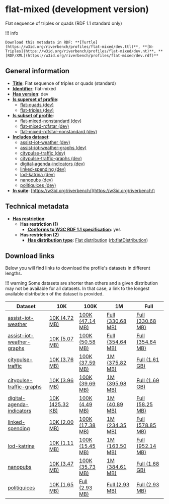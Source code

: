 # flat-mixed (development version)

Flat sequence of triples or quads (RDF 1.1 standard only)

!!! info

    Download this metadata in RDF: **[Turtle](https://w3id.org/riverbench/profiles/flat-mixed/dev.ttl)**, **[N-Triples](https://w3id.org/riverbench/profiles/flat-mixed/dev.nt)**, **[RDF/XML](https://w3id.org/riverbench/profiles/flat-mixed/dev.rdf)**



## General information

- **<abbr title="A name given to the resource.">Title</abbr>**: Flat sequence of triples or quads (standard)
- **<abbr title="An unambiguous reference to the resource within a given context.">Identifier</abbr>**: flat-mixed
- **<abbr title="Version tag of an artifact">Has version</abbr>**: dev
- **<abbr title="Indicates that this profile contains all datasets of the other profile">Is superset of profile</abbr>**: 
    - [flat-quads (dev)](https://w3id.org/riverbench/profiles/flat-quads/dev)
    - [flat-triples (dev)](https://w3id.org/riverbench/profiles/flat-triples/dev)
- **<abbr title="Indicates that this profile's datasets are all in the other profile">Is subset of profile</abbr>**: 
    - [flat-mixed-nonstandard (dev)](https://w3id.org/riverbench/profiles/flat-mixed-nonstandard/dev)
    - [flat-mixed-rdfstar (dev)](https://w3id.org/riverbench/profiles/flat-mixed-rdfstar/dev)
    - [flat-mixed-rdfstar-nonstandard (dev)](https://w3id.org/riverbench/profiles/flat-mixed-rdfstar-nonstandard/dev)
- **<abbr title="Indicates which datasets are included in the profile">Includes dataset</abbr>**: 
    - [assist-iot-weather (dev)](https://w3id.org/riverbench/datasets/assist-iot-weather/dev)
    - [assist-iot-weather-graphs (dev)](https://w3id.org/riverbench/datasets/assist-iot-weather-graphs/dev)
    - [citypulse-traffic (dev)](https://w3id.org/riverbench/datasets/citypulse-traffic/dev)
    - [citypulse-traffic-graphs (dev)](https://w3id.org/riverbench/datasets/citypulse-traffic-graphs/dev)
    - [digital-agenda-indicators (dev)](https://w3id.org/riverbench/datasets/digital-agenda-indicators/dev)
    - [linked-spending (dev)](https://w3id.org/riverbench/datasets/linked-spending/dev)
    - [lod-katrina (dev)](https://w3id.org/riverbench/datasets/lod-katrina/dev)
    - [nanopubs (dev)](https://w3id.org/riverbench/datasets/nanopubs/dev)
    - [politiquices (dev)](https://w3id.org/riverbench/datasets/politiquices/dev)
- **<abbr title="Indicates the benchmark suite to which a dataset or profile belongs">In suite</abbr>**: [https://w3id.org/riverbench/](https://w3id.org/riverbench/)

## Technical metadata

- **<abbr title="Has profile restriction. The restrictions are joined with the AND operator.">Has restriction</abbr>**: 
    - **Has restriction (1)**    
        - **<abbr title="Whether the dataset is RDF 1.1-compliant, i.e., does not use any non-standard features, like generalized triples.">Conforms to W3C RDF 1.1 specification</abbr>**: yes
    - **Has restriction (2)**    
        - **<abbr title="Indicates the type of RiverBench dataset distribution">Has distribution type</abbr>**: <abbr title="The dataset is distributed as a single flat file.">Flat distribution</abbr> ([rb:flatDistribution](https://w3id.org/riverbench/schema/metadata#flatDistribution))


## Download links

Below you will find links to download the profile's datasets in different lengths.

!!! warning
    Some datasets are shorter than others and a given distribution may not be available for all datasets.
    In that case, a link to the longest available distribution of the dataset is provided.

Dataset | 10K | 100K | 1M | Full
--- | --- | --- | --- | ---
[assist-iot-weather](https://w3id.org/riverbench/datasets/assist-iot-weather/dev) | [10K (4.72 MB)](https://w3id.org/riverbench/datasets/assist-iot-weather/dev/files/flat_10K.nt.gz) | [100K (47.14 MB)](https://w3id.org/riverbench/datasets/assist-iot-weather/dev/files/flat_100K.nt.gz) | [Full (330.68 MB)](https://w3id.org/riverbench/datasets/assist-iot-weather/dev/files/flat_full.nt.gz) | [Full (330.68 MB)](https://w3id.org/riverbench/datasets/assist-iot-weather/dev/files/flat_full.nt.gz)
[assist-iot-weather-graphs](https://w3id.org/riverbench/datasets/assist-iot-weather-graphs/dev) | [10K (5.07 MB)](https://w3id.org/riverbench/datasets/assist-iot-weather-graphs/dev/files/flat_10K.nq.gz) | [100K (50.58 MB)](https://w3id.org/riverbench/datasets/assist-iot-weather-graphs/dev/files/flat_100K.nq.gz) | [Full (354.64 MB)](https://w3id.org/riverbench/datasets/assist-iot-weather-graphs/dev/files/flat_full.nq.gz) | [Full (354.64 MB)](https://w3id.org/riverbench/datasets/assist-iot-weather-graphs/dev/files/flat_full.nq.gz)
[citypulse-traffic](https://w3id.org/riverbench/datasets/citypulse-traffic/dev) | [10K (3.76 MB)](https://w3id.org/riverbench/datasets/citypulse-traffic/dev/files/flat_10K.nt.gz) | [100K (37.59 MB)](https://w3id.org/riverbench/datasets/citypulse-traffic/dev/files/flat_100K.nt.gz) | [1M (375.82 MB)](https://w3id.org/riverbench/datasets/citypulse-traffic/dev/files/flat_1M.nt.gz) | [Full (1.61 GB)](https://w3id.org/riverbench/datasets/citypulse-traffic/dev/files/flat_full.nt.gz)
[citypulse-traffic-graphs](https://w3id.org/riverbench/datasets/citypulse-traffic-graphs/dev) | [10K (3.96 MB)](https://w3id.org/riverbench/datasets/citypulse-traffic-graphs/dev/files/flat_10K.nq.gz) | [100K (39.69 MB)](https://w3id.org/riverbench/datasets/citypulse-traffic-graphs/dev/files/flat_100K.nq.gz) | [1M (395.98 MB)](https://w3id.org/riverbench/datasets/citypulse-traffic-graphs/dev/files/flat_1M.nq.gz) | [Full (1.69 GB)](https://w3id.org/riverbench/datasets/citypulse-traffic-graphs/dev/files/flat_full.nq.gz)
[digital-agenda-indicators](https://w3id.org/riverbench/datasets/digital-agenda-indicators/dev) | [10K (425.32 KB)](https://w3id.org/riverbench/datasets/digital-agenda-indicators/dev/files/flat_10K.nt.gz) | [100K (4.49 MB)](https://w3id.org/riverbench/datasets/digital-agenda-indicators/dev/files/flat_100K.nt.gz) | [1M (40.89 MB)](https://w3id.org/riverbench/datasets/digital-agenda-indicators/dev/files/flat_1M.nt.gz) | [Full (58.25 MB)](https://w3id.org/riverbench/datasets/digital-agenda-indicators/dev/files/flat_full.nt.gz)
[linked-spending](https://w3id.org/riverbench/datasets/linked-spending/dev) | [10K (2.00 MB)](https://w3id.org/riverbench/datasets/linked-spending/dev/files/flat_10K.nt.gz) | [100K (17.38 MB)](https://w3id.org/riverbench/datasets/linked-spending/dev/files/flat_100K.nt.gz) | [1M (234.35 MB)](https://w3id.org/riverbench/datasets/linked-spending/dev/files/flat_1M.nt.gz) | [Full (578.85 MB)](https://w3id.org/riverbench/datasets/linked-spending/dev/files/flat_full.nt.gz)
[lod-katrina](https://w3id.org/riverbench/datasets/lod-katrina/dev) | [10K (1.11 MB)](https://w3id.org/riverbench/datasets/lod-katrina/dev/files/flat_10K.nt.gz) | [100K (15.45 MB)](https://w3id.org/riverbench/datasets/lod-katrina/dev/files/flat_100K.nt.gz) | [1M (163.50 MB)](https://w3id.org/riverbench/datasets/lod-katrina/dev/files/flat_1M.nt.gz) | [Full (952.14 MB)](https://w3id.org/riverbench/datasets/lod-katrina/dev/files/flat_full.nt.gz)
[nanopubs](https://w3id.org/riverbench/datasets/nanopubs/dev) | [10K (3.47 MB)](https://w3id.org/riverbench/datasets/nanopubs/dev/files/flat_10K.nq.gz) | [100K (35.73 MB)](https://w3id.org/riverbench/datasets/nanopubs/dev/files/flat_100K.nq.gz) | [1M (384.61 MB)](https://w3id.org/riverbench/datasets/nanopubs/dev/files/flat_1M.nq.gz) | [Full (1.68 GB)](https://w3id.org/riverbench/datasets/nanopubs/dev/files/flat_full.nq.gz)
[politiquices](https://w3id.org/riverbench/datasets/politiquices/dev) | [10K (1.65 MB)](https://w3id.org/riverbench/datasets/politiquices/dev/files/flat_10K.nt.gz) | [Full (2.93 MB)](https://w3id.org/riverbench/datasets/politiquices/dev/files/flat_full.nt.gz) | [Full (2.93 MB)](https://w3id.org/riverbench/datasets/politiquices/dev/files/flat_full.nt.gz) | [Full (2.93 MB)](https://w3id.org/riverbench/datasets/politiquices/dev/files/flat_full.nt.gz)